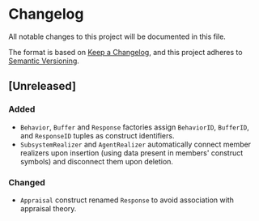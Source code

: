 # Changelog
All notable changes to this project will be documented in this file.

The format is based on [Keep a Changelog](https://keepachangelog.com/en/1.0.0/),
and this project adheres to [Semantic Versioning](https://semver.org/spec/v2.0.0.html).

## [Unreleased]

### Added

- `Behavior`, `Buffer` and `Response` factories assign `BehaviorID`, 
`BufferID`, and `ResponseID` tuples as construct identifiers.
- `SubsystemRealizer` and `AgentRealizer` automatically connect member realizers 
upon insertion (using data present in members' construct symbols) and disconnect
them upon deletion. 

### Changed

- `Appraisal` construct renamed `Response` to avoid association with appraisal theory.
